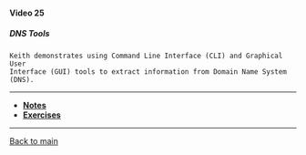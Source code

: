 #### Video 25

##### DNS Tools

```
Keith demonstrates using Command Line Interface (CLI) and Graphical User
Interface (GUI) tools to extract information from Domain Name System (DNS).
```

---

- **[Notes](notes.md)**
- **[Exercises](exercises.md)**

---

[Back to main](https://github.com/rot0xd/CBTNuggets/blob/master/CEHv9/README.md)

